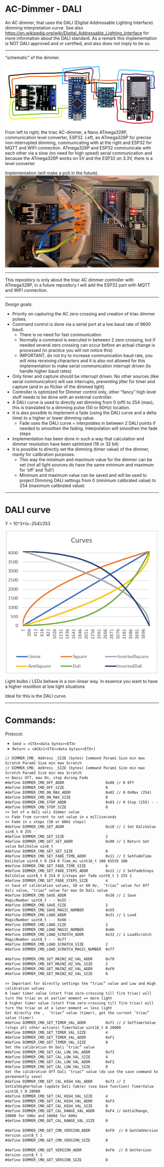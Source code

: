 # AC-Dimmer - DALI

An AC dimmer, that uses the DALI (Digital Addressable Lighting Interface) dimming interpretation curve. See also https://en.wikipedia.org/wiki/Digital_Addressable_Lighting_Interface for more information about the DALI standard.
As a remark this implementation is NOT DALI approved and or certified, and also does not imply to be so.

***

“schematic” of the dimmer.

![Schematic](Images/Electrical.jpg)
From left to right; the triac AC-dimmer, a Nano ATmega328P, communication level converter, ESP32.
Left, an ATmega328P for precise non-interrupted dimming, communicating with at the right and ESP32 for MQTT and WIFI connection. 
ATmega328P and ESP32 communicate with each other via a slow (no need for high speed) serial communication and because the ATmega328P works on 5V and the ESP32 on 3.3V, there is a level converter

Implementation (will make a pcb in the future).
![DimmerBox](Images/DimmerBox.jpg)

***

This repository is only about the triac AC dimmer controller with ATmega328P, in a future repository I will add the ESP32 part with MQTT and WIFI connection.

***

Design goals:
* Priority on capturing the AC zero crossing and creation of triac dimmer pulses.
* Command control is done via a serial port at a low baud rate of 9600 baud.
  * There is no need for fast communication
  * Normally a command is executed in between 2 zero crossing, but if needed several zero crossing can occur before an actual change is processed (in practice you will not notice this)
  * IMPORTANT, do not try to increase communication baud rate, you will miss receiving characters and it is also not allowed for this implementation to make serial communication interrupt driven (to handle higher baud rates)
* Only timer and capture should be interrupt driven. No other sources (like serial communication) will use interrupts, preventing jitter for timer and capture (and in so flicker of the dimmed light)
* Controller is optimized for Dimmer control only, other “fancy” high level stuff needs to be done with an external controller.
* A DALI curve is used to directly set dimming from 0 (off) to 254 (max), this is translated to a dimming pulse (50 or 60Hz) location.
* It is also possible to implement a fade (using the DALI curve and  a delta time) to a higher or lower dimming value. 
  * Fade uses the DALI curve + interpolates in between 2 DALI points if needed to smoothen the fading. Interpolation will smoothen the fade steps
* Implementation has been done in such a way that calculation and dimmer resolution have been optimized (16 or 32 bit)
* It is possible to directly set the dimming (timer value) of the dimmer, manly for calibration purposes.
  *	This way the minimum and maximum value for the dimmer can be set (not all light sources do have the same minimum and maximum for ‘off’ and ‘full’)
  * Minimum and maximum value can be saved and will be used to project Dimming DALI settings from 0 (minimum calibrated value) to 254 (maximum calibrated value)

***
# DALI curve
Y = 10^3*(x−254)/253

![Curves](Images/Curves.png)

Light-bulbs / LEDs behave in a non-linear way.
In essence you want to have a higher resolition at low light situations

Ideal for this is the DALI curve.

***
# Commands:

Protocol:
* `Send = <STX><data bytes><ETX>`
* `Return = <ACK>[<STX><data bytes><ETX>]`

```
// DIMMER_CMD_ Address _SIZE (bytes) Command Param1 Size min max Scratch Param2 Size min max Scratch
// DIMMER_CMD_ Address _SIZE (bytes) Command Param1 Size min max Scratch Param2 Size min max Scratch
>> Basic Off, max On, stop during Fade
#define DIMMER_CMD_OFF_ADDR                   0x00 // 0	Off
#define DIMMER_CMD_OFF_SIZE                   0
#define DIMMER_CMD_ON_MAX_ADDR                0x02 // 0 OnMax (254)
#define DIMMER_CMD_ON_MAX_SIZE                0
#define DIMMER_CMD_STOP_ADDR                  0x03 // 0 Stop (255) - -
#define DIMMER_CMD_STOP_SIZE                  0
>> Set of a dali vali dimmer value
>> Fade from current to set value in x milliseconds
>> Fade in x steps (50 or 60Hz steps)
#define DIMMER_CMD_SET_ADDR                   0x10 // 1 Set DaliValue uin8_t 0 255 -
#define DIMMER_CMD_SET_SIZE                   2
#define DIMMER_CMD_GET_SET_ADDR               0x90 // 1 Return Set value DaliValue uin8_t
#define DIMMER_CMD_GET_SET_SIZE               0
#define DIMMER_CMD_SET_FADE_TIME_ADDR         0x11 // 3 SetFadeTime DaliValue uint8_t 0 254 0 Time_ms uint16_t 100 65535 100
#define DIMMER_CMD_SET_FADE_TIME_SIZE         6
#define DIMMER_CMD_SET_FADE_STEPS_ADDR        0x12 // 2 SetFadeSteps DaliValue uint8_t 0 254 0 1/steps per fade uint8_t 1 255 1
#define DIMMER_CMD_SET_FADE_STEPS_SIZE        4
>> Save of calibration values, 50 or 60 Hz,  ‘triac” value for Off Dali value, ‘triac” value for max On Dali value
#define DIMMER_CMD_SAVE_ADDR                  0x30 // 1 Save MagicNumber uint8_t - - 0x55 -
#define DIMMER_CMD_SAVE_SIZE                  2
#define DIMMER_CMD_SAVE_MAGIC_NUMBER          0x55
#define DIMMER_CMD_LOAD_ADDR                  0x31 // 1 Load MagicNumber uint8_t - - 0x66 -
#define DIMMER_CMD_LOAD_SIZE                  2
#define DIMMER_CMD_LOAD_MAGIC_NUMBER          0x66
#define DIMMER_CMD_LOAD_SCRATCH_ADDR          0x32 // 1 LoadScratch MagicNumber uint8_t - - 0x77 -
#define DIMMER_CMD_LOAD_SCRATCH_SIZE          2
#define DIMMER_CMD_LOAD_SCRATCH_MAGIC_NUMBER  0x77

#define DIMMER_CMD_SET_MAINZ_HZ_VAL_ADDR      0x70
#define DIMMER_CMD_SET_MAINZ_HZ_VAL_SIZE      2
#define DIMMER_CMD_GET_MAINZ_HZ_VAL_ADDR      0xF0
#define DIMMER_CMD_GET_MAINZ_HZ_VAL_SIZE      0

>> Important for directly settings the “triac” value and Low and High calibration values 
A lower timer value (start from zero-crossing till fire triac) will turn the triac on at earlier moment => more light
A higher timer value (start from zero-crossing till fire triac) will turn the triac on at a later moment => less light
Set directly the ,  ‘triac” value (timer), get the current ‘triac” value (timer)
#define DIMMER_CMD_SET_TIMER_VAL_ADDR         0x71 // 2 SetTimerValue (stops all other actions) TimerValue uint16_t 0 20000
#define DIMMER_CMD_SET_TIMER_VAL_SIZE         4  
#define DIMMER_CMD_GET_TIMER_VAL_ADDR         0xF1
#define DIMMER_CMD_GET_TIMER_VAL_SIZE         0
Set the calibration On Dali ‘triac” value
#define DIMMER_CMD_SET_CAL_LOW_VAL_ADDR       0x72
#define DIMMER_CMD_SET_CAL_LOW_VAL_SIZE       4
#define DIMMER_CMD_GET_CAL_LOW_VAL_ADDR       0xF2
#define DIMMER_CMD_GET_CAL_LOW_VAL_SIZE       0
Set the calibration Off Dali ‘triac” value (do use the save command to permanently save)
#define DIMMER_CMD_SET_CAL_HIGH_VAL_ADDR      0x73 // 2 SetCalHigherValue (update Dali table) (use Save function) TimerValue uint16_t 0 20000
#define DIMMER_CMD_SET_CAL_HIGH_VAL_SIZE      4
#define DIMMER_CMD_GET_CAL_HIGH_VAL_ADDR      0xF3
#define DIMMER_CMD_GET_CAL_HIGH_VAL_SIZE      0
#define DIMMER_CMD_GET_CAL_RANGE_VAL_ADDR     0xF4 // GetCalRange, 20000 for 50Hz and 16666 for 60Hz
#define DIMMER_CMD_GET_CAL_RANGE_VAL_SIZE     0

#define DIMMER_CMD_GET_CMD_VERSION_ADDR       0xF9	// 0 GetCmdVersion	Version	uint8_t 1
#define DIMMER_CMD_GET_CMD_VERSION_SIZE       0

#define DIMMER_CMD_GET_VERSION_ADDR           0xFA	// 0 GetVersion	Version	uint8_t 1
#define DIMMER_CMD_GET_VERSION_SIZE           0
```
